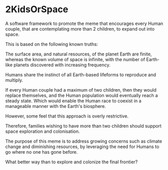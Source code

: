 2KidsOrSpace
============

A software framework to promote the meme that encourages every Human couple, that are contemplating more than 2 children, to expand out into space.

This is based on the following known truths:

The surface area, and natural resources, of the planet Earth are finite, whereas the known volume of space is infinite, with the number of Earth-like planets discovered with increasing frequency.

Humans share the instinct of all Earth-based lifeforms to reproduce and multiply.

If every Human couple had a maximum of two children, then they would replace themselves, and the Human population would eventually reach a steady state. Which would enable the Human race to coexist in a manageable manner with the Earth's biosphere.

However, some feel that this approach is overly restrictive.

Therefore, families wishing to have more than two children should support space exploration and colonisation.

The purpose of this meme is to address growing concerns such as climate change and diminishing resources, by leveraging the need for Humans to go where no one has gone before.

What better way than to explore and colonize the final frontier?
